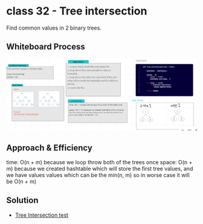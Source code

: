 # class 32 - Tree intersection
Find common values in 2 binary trees.

## Whiteboard Process
![Alt text](tests/tree.png)


## Approach & Efficiency

time: O(n + m) because we loop throw both of the trees once space: O(n + m) because we created hashtable which will store the first tree values, and we have values values which can be the min(n, m) so in worse case it will be O(n + m)

## Solution
- <a href="#test_tree_intersection ">Tree Intersection test</a>
